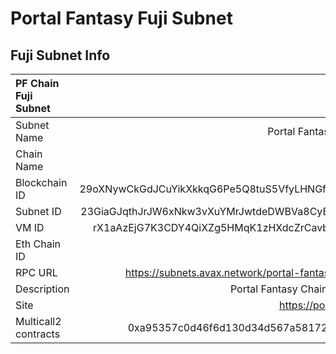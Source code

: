 # Portal Fantasy Fuji Subnet

## Fuji Subnet Info

| PF Chain Fuji Subnet |                                                         |
| :-------------------- | ------------------------------------------------------: |
| Subnet Name           |                              Portal Fantasy Fuji Subnet |
| Chain Name            |                                                 PFChain |
| Blockchain ID         |      29oXNywCkGdJCuYikXkkqG6Pe5Q8tuS5VfyLHNGfeqmDzBoTPq |
| Subnet ID             |      23GiaGJqthJrJW6xNkw3vXuYMrJwtdeDWBVa8CyB6xuexXbVRp |
| VM ID                 |       rX1aAzEjG7K3CDY4QiXZg5HMqK1zHXdcZrCavbncCTyonjTxx |
| Eth Chain ID          |                                                     808 |
| RPC URL               | https://subnets.avax.network/portal-fantasy/testnet/rpc |
| Description           |                        Portal Fantasy Chain EVM subnet. |
| Site                  |                               https://portalfantasy.io/ |
| Multicall2 contracts  |              0xa95357c0d46f6d130d34d567a581725cE3bE8b38 |
